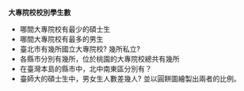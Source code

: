 **大專院校校別學生數**
  * 哪間大專院校有最少的碩士生
  * 哪間大專院校有最多的男生
  * 臺北市有幾所國立大專院校? 幾所私立?
  * 各縣市分別有幾所，位於桃園的大專院校總共有幾所
  * 在臺灣本島的縣市中，北中南東區分別有？
  * 臺師大的碩士生中，男女生人數差幾人? 並以圓餅圖繪製出兩者的比例。

